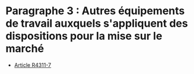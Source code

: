 # Paragraphe 3 : Autres équipements de travail auxquels s'appliquent des dispositions pour la mise sur le marché

* [Article R4311-7](./LEGIARTI000019760816.md)
